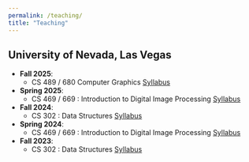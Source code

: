 ```yaml
---
permalink: /teaching/
title: "Teaching"
---
```



## University of Nevada, Las Vegas
- <b>Fall 2025</b>: 
    - CS 489 / 680 Computer Graphics
    [Syllabus]()
- <b>Spring 2025</b>: 
    - CS 469 / 669 : Introduction to Digital Image Processing
    [Syllabus]()
- <b>Fall 2024</b>: 
    - CS 302 : Data Structures 
    [Syllabus]()
- <b>Spring 2024</b>: 
    - CS 469 / 669 : Introduction to Digital Image Processing
    [Syllabus]()
- <b>Fall 2023</b>: 
    - CS 302 : Data Structures
    [Syllabus]()